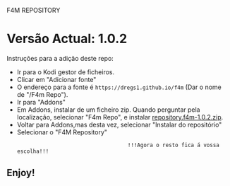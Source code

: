 F4M REPOSITORY
# Versão Actual: 1.0.2

Instruções para a adição deste repo:


<p align="left">
  <ul>
    <li>Ir para o Kodi gestor de ficheiros.</li>
    <li>Clicar em "Adicionar fonte"</li>
    <li>O endereço para a fonte é <code>https://dregs1.github.io/f4m</code> (Dar o nome de "/F4m Repo").</li>
    <li>Ir para "Addons"</li>
    <li>Em Addons, instalar de um ficheiro zip. Quando perguntar pela localização, selecionar "F4m Repo", e instalar <a href="repository.f4m-1.0.2.zip">repository.f4m-1.0.2.zip</a>.</li>
    <li>Voltar para Addons,mas desta vez, selecionar "Instalar do repositório"</li>
    <li>Selecionar o "F4M Repository"</li>
    
                                       !!!Agora o resto fica á vossa escolha!!!
  </ul>
</p>

## Enjoy!
